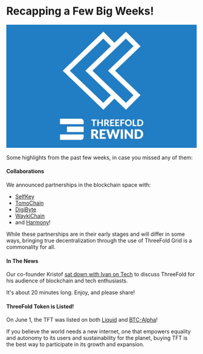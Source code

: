 # Recapping a Few Big Weeks!

![](./img/recap1.jpeg)

Some highlights from the past few weeks, in case you missed any of them:

#### Collaborations
We announced partnerships in the blockchain space with:

- [SelfKey](https://selfkey.org/threefold-partners-with-selfkey/)
- [TomoChain](https://blog.threefold.io/blog/tfblog/posts/tomochain--threefold-joining-forces-to-decentralize-cloud-computing---tomochain-masternodes)
- [DigiByte](https://bit.ly/digibytethreefold)
- [WaykiChain](https://bit.ly/waykithreefold)
- and [Harmony](https://bit.ly/harmonythreefold)!

While these partnerships are in their early stages and will differ in some ways, bringing true decentralization through the use of ThreeFold Grid is a commonality for all.

#### In The News
Our co-founder Kristof [sat down with Ivan on Tech](https://www.youtube.com/watch?v=BSZbF7eOp_s&feature=youtu.be) to discuss ThreeFold for his audience of blockchain and tech enthusiasts.

It's about 20 minutes long. Enjoy, and please share!

#### ThreeFold Token is Listed!
On June 1, the TFT was listed on both [Liquid](https://app.liquid.com/exchange/TFTBTC) and [BTC-Alpha](https://btc-alpha.com/en/exchange/TFT_BTC)!

If you believe the world needs a new internet, one that empowers equality and autonomy to its users and sustainability for the planet, buying TFT is the best way to participate in its growth and expansion.